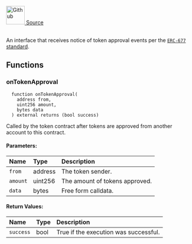 <a href="https://github.com/solace-fi/solace-core/blob/main/contracts/interfaces/IApprovalReceiver.sol"><img src="/img/github.svg" alt="Github" width="50px"/> Source</a><br/><br/>

An interface that receives notice of token approval events per the [`ERC-677` standard](https://github.com/ethereum/EIPs/issues/677).


## Functions
### onTokenApproval
```solidity
  function onTokenApproval(
    address from,
    uint256 amount,
    bytes data
  ) external returns (bool success)
```
Called by the token contract after tokens are approved from another account to this contract.


#### Parameters:
| Name | Type | Description                                                          |
| :--- | :--- | :------------------------------------------------------------------- |
| `from` | address | The token sender. |
| `amount` | uint256 | The amount of tokens approved. |
| `data` | bytes | Free form calldata. |

#### Return Values:
| Name                           | Type          | Description                                                                  |
| :----------------------------- | :------------ | :--------------------------------------------------------------------------- |
| `success` | bool | True if the execution was successful. |

